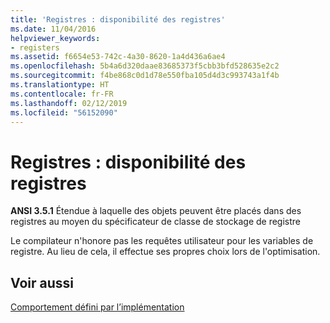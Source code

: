 ```yaml
---
title: 'Registres : disponibilité des registres'
ms.date: 11/04/2016
helpviewer_keywords:
- registers
ms.assetid: f6654e53-742c-4a30-8620-1a4d436a6ae4
ms.openlocfilehash: 5b4a6d320daae83685373f5cbb3bfd528635e2c2
ms.sourcegitcommit: f4be868c0d1d78e550fba105d4d3c993743a1f4b
ms.translationtype: HT
ms.contentlocale: fr-FR
ms.lasthandoff: 02/12/2019
ms.locfileid: "56152090"
---
```

# <a name="registers-availability-of-registers"></a>Registres : disponibilité des registres

**ANSI 3.5.1** Étendue à laquelle des objets peuvent être placés dans des registres au moyen du spécificateur de classe de stockage de registre

Le compilateur n'honore pas les requêtes utilisateur pour les variables de registre. Au lieu de cela, il effectue ses propres choix lors de l'optimisation.

## <a name="see-also"></a>Voir aussi

[Comportement défini par l’implémentation](../c-language/implementation-defined-behavior.md)
